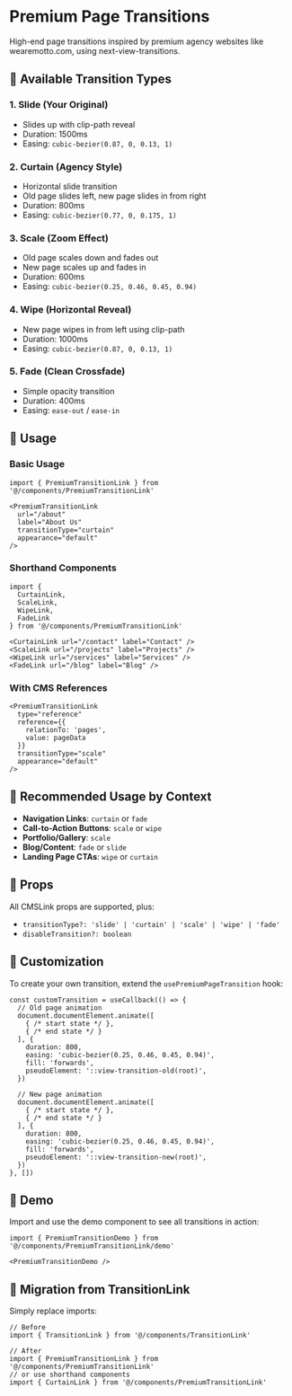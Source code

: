 # Premium Page Transitions

High-end page transitions inspired by premium agency websites like wearemotto.com, using next-view-transitions.

## 🎨 Available Transition Types

### 1. **Slide** (Your Original)
- Slides up with clip-path reveal
- Duration: 1500ms
- Easing: `cubic-bezier(0.87, 0, 0.13, 1)`

### 2. **Curtain** (Agency Style)
- Horizontal slide transition
- Old page slides left, new page slides in from right
- Duration: 800ms
- Easing: `cubic-bezier(0.77, 0, 0.175, 1)`

### 3. **Scale** (Zoom Effect)
- Old page scales down and fades out
- New page scales up and fades in
- Duration: 600ms
- Easing: `cubic-bezier(0.25, 0.46, 0.45, 0.94)`

### 4. **Wipe** (Horizontal Reveal)
- New page wipes in from left using clip-path
- Duration: 1000ms
- Easing: `cubic-bezier(0.87, 0, 0.13, 1)`

### 5. **Fade** (Clean Crossfade)
- Simple opacity transition
- Duration: 400ms
- Easing: `ease-out` / `ease-in`

## 🚀 Usage

### Basic Usage
```tsx
import { PremiumTransitionLink } from '@/components/PremiumTransitionLink'

<PremiumTransitionLink
  url="/about"
  label="About Us"
  transitionType="curtain"
  appearance="default"
/>
```

### Shorthand Components
```tsx
import { 
  CurtainLink, 
  ScaleLink, 
  WipeLink, 
  FadeLink 
} from '@/components/PremiumTransitionLink'

<CurtainLink url="/contact" label="Contact" />
<ScaleLink url="/projects" label="Projects" />
<WipeLink url="/services" label="Services" />
<FadeLink url="/blog" label="Blog" />
```

### With CMS References
```tsx
<PremiumTransitionLink
  type="reference"
  reference={{
    relationTo: 'pages',
    value: pageData
  }}
  transitionType="scale"
  appearance="default"
/>
```

## 🎯 Recommended Usage by Context

- **Navigation Links**: `curtain` or `fade`
- **Call-to-Action Buttons**: `scale` or `wipe`
- **Portfolio/Gallery**: `scale`
- **Blog/Content**: `fade` or `slide`
- **Landing Page CTAs**: `wipe` or `curtain`

## 🔧 Props

All CMSLink props are supported, plus:

- `transitionType?: 'slide' | 'curtain' | 'scale' | 'wipe' | 'fade'`
- `disableTransition?: boolean`

## 🎨 Customization

To create your own transition, extend the `usePremiumPageTransition` hook:

```tsx
const customTransition = useCallback(() => {
  // Old page animation
  document.documentElement.animate([
    { /* start state */ },
    { /* end state */ }
  ], {
    duration: 800,
    easing: 'cubic-bezier(0.25, 0.46, 0.45, 0.94)',
    fill: 'forwards',
    pseudoElement: '::view-transition-old(root)',
  })

  // New page animation
  document.documentElement.animate([
    { /* start state */ },
    { /* end state */ }
  ], {
    duration: 800,
    easing: 'cubic-bezier(0.25, 0.46, 0.45, 0.94)',
    fill: 'forwards',
    pseudoElement: '::view-transition-new(root)',
  })
}, [])
```

## 🌟 Demo

Import and use the demo component to see all transitions in action:

```tsx
import { PremiumTransitionDemo } from '@/components/PremiumTransitionLink/demo'

<PremiumTransitionDemo />
```

## 🔄 Migration from TransitionLink

Simply replace imports:

```tsx
// Before
import { TransitionLink } from '@/components/TransitionLink'

// After
import { PremiumTransitionLink } from '@/components/PremiumTransitionLink'
// or use shorthand components
import { CurtainLink } from '@/components/PremiumTransitionLink'
```

